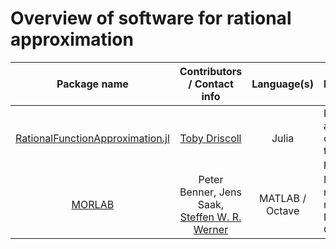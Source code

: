 # Overview of software for rational approximation

| Package name | Contributors / Contact info | Language(s) | Description | Documentation | Reference work | Citing | License | Latest update | 
|:------------:|:-----------:|:-----------:|:-----------|:-----------:|:-----------:|:-----------:|:-----------:|:-----------:|
| [RationalFunctionApproximation.jl](https://github.com/complexvariables/rationalfunctionapproximation.jl/) | [Toby Driscoll](mailto:driscoll@udel.edu)  | Julia | Rational appproximation of functions in the complex plane | [yes](https://complexvariables.github.io/RationalFunctionApproximation.jl/stable/) | n/a | [see file](https://github.com/complexvariables/RationalFunctionApproximation.jl/blob/main/CITATION.cff) | MIT | April 2025 |
| [MORLAB](https://www.mpi-magdeburg.mpg.de/projects/morlab) | Peter Benner, Jens Saak, [Steffen W. R. Werner](mailto:steffen.werner@vt.edu)  | MATLAB / Octave | Model order reduction methods in MATLAB and Octave | yes | [yes](https://doi.org/10.1007/978-3-030-72983-7_19) | [see file](https://cscproxy.mpi-magdeburg.mpg.de/mpcsc/software/morlab/6.0/CITATION.md) | BSD-2 | September 2023 |
